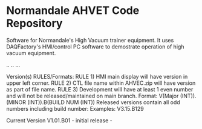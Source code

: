 # Normandale AHVET Code Repository

Software for Normandale's High Vacuum trainer equipment.  It uses DAQFactory's HMI/control PC software to demostrate operation of high vacuum equipment.

..
..
...

Version(s) RULES/Formats:
RULE 1) HMI main display will have version in upper left corner.
RULE 2) CTL file name within AHVEC.zip will have version as part of file name.
RULE 3) Development will have at least 1 even number and will not be released/maintained on main branch.
Format: V(Major (INT)).(MINOR (INT)).B(BUILD NUM (INT))
Released versions contain all odd numbers including build number:
Examples: V3.15.B129

Current Version
V1.01.B01 - initial release - 


